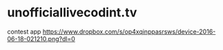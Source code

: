 # unofficiallivecodint.tv
contest app
https://www.dropbox.com/s/op4xqinppasrsws/device-2016-06-18-021210.png?dl=0
